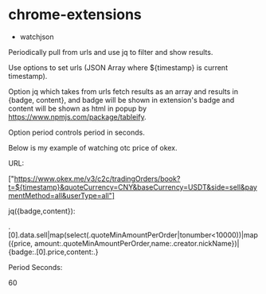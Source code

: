 # chrome-extensions
- watchjson

 Periodically pull from urls and use jq to filter and show results.
 
 Use options to set urls (JSON Array where ${timestamp} is current timestamp). 
 
 Option jq which takes from urls fetch results as an array and results in {badge, content}, and badge will be shown in extension's badge and content will be shown as html in popup by https://www.npmjs.com/package/tableify.
 
 Option period controls period in seconds.

 Below is my example of watching otc price of okex.

 URL:

["https://www.okex.me/v3/c2c/tradingOrders/book?t=${timestamp}&quoteCurrency=CNY&baseCurrency=USDT&side=sell&paymentMethod=all&userType=all"]

jq({badge,content}):

.[0].data.sell|map(select(.quoteMinAmountPerOrder|tonumber<10000))|map({price, amount:.quoteMinAmountPerOrder,name:.creator.nickName})|{badge:.[0].price,content:.}

Period Seconds:

60
